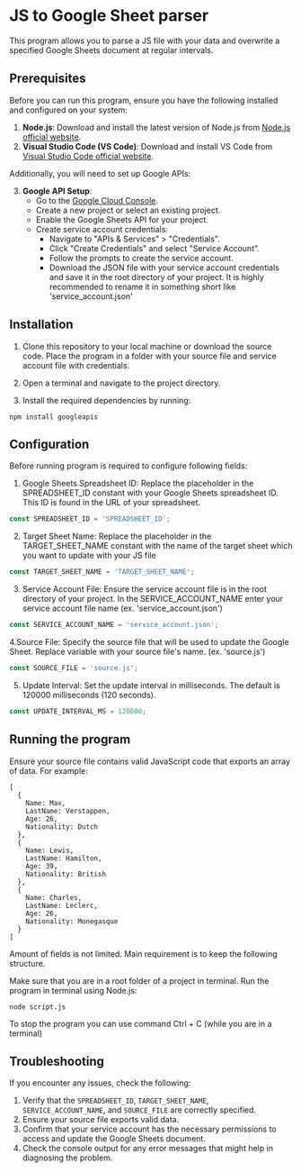   # JS to Google Sheet parser

This program allows you to parse a JS file with your data and overwrite a specified Google Sheets document at regular intervals.

## Prerequisites

Before you can run this program, ensure you have the following installed and configured on your system:

1. **Node.js**: Download and install the latest version of Node.js from [Node.js official website](https://nodejs.org/).
2. **Visual Studio Code (VS Code)**: Download and install VS Code from [Visual Studio Code official website](https://code.visualstudio.com/).

Additionally, you will need to set up Google APIs:

3. **Google API Setup**:
   - Go to the [Google Cloud Console](https://console.cloud.google.com/).
   - Create a new project or select an existing project.
   - Enable the Google Sheets API for your project.
   - Create service account credentials:
     - Navigate to "APIs & Services" > "Credentials".
     - Click "Create Credentials" and select "Service Account".
     - Follow the prompts to create the service account.
     - Download the JSON file with your service account credentials and save it in the root directory of your project. It is highly recommended to rename it in something short like 'service_account.json'

## Installation

1. Clone this repository to your local machine or download the source code. Place the program in a folder with your source file and service account file with credentials.

2. Open a terminal and navigate to the project directory.

3. Install the required dependencies by running:
   
```console
npm install googleapis
```

## Configuration

Before running program is required to configure following fields:

1. Google Sheets Spreadsheet ID: Replace the placeholder in the SPREADSHEET_ID constant with your Google Sheets spreadsheet ID. This ID is found in the URL of your spreadsheet.
   
```javascript
const SPREADSHEET_ID = 'SPREADSHEET_ID';
```

2. Target Sheet Name: Replace the placeholder in the TARGET_SHEET_NAME constant with the name of the target sheet which you want to update with your JS file
   
```javascript
const TARGET_SHEET_NAME = 'TARGET_SHEET_NAME';
```

3. Service Account File: Ensure the service account file is in the root directory of your project. In the SERVICE_ACCOUNT_NAME enter your service account file name (ex. 'service_account.json')
   
```javascript
const SERVICE_ACCOUNT_NAME = 'service_account.json';
```

4.Source File: Specify the source file that will be used to update the Google Sheet. Replace variable with your source file's name. (ex. 'source.js')

```javascript
const SOURCE_FILE = 'source.js';
```

5. Update Interval: Set the update interval in milliseconds. The default is 120000 milliseconds (120 seconds).

```javascript
const UPDATE_INTERVAL_MS = 120000;
```

## Running the program

Ensure your source file contains valid JavaScript code that exports an array of data. For example:

```console
[
  {
    Name: Max,
    LastName: Verstappen,
    Age: 26,
    Nationality: Dutch
  },
  {
    Name: Lewis,
    LastName: Hamilton,
    Age: 39,
    Nationality: British
  },
  {
    Name: Charles,
    LastName: Leclerc,
    Age: 26,
    Nationality: Monegasque
  }
]
```
Amount of fields is not limited. Main requirement is to keep the following structure.

Make sure that you are in a root folder of a project in terminal. Run the program in terminal using Node.js:

```console
node script.js
```

To stop the program you can use command Ctrl + C (while you are in a terminal)

## Troubleshooting

If you encounter any issues, check the following:

1. Verify that the `SPREADSHEET_ID`, `TARGET_SHEET_NAME`, `SERVICE_ACCOUNT_NAME`, and `SOURCE_FILE` are correctly specified.
2. Ensure your source file exports valid data.
3. Confirm that your service account has the necessary permissions to access and update the Google Sheets document.
4. Check the console output for any error messages that might help in diagnosing the problem.

